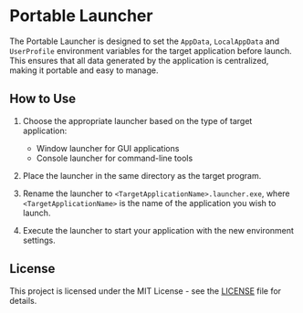 ﻿# Portable Launcher

The Portable Launcher is designed to set the `AppData`, `LocalAppData` and `UserProfile` environment variables for the target application before launch. This ensures that all data generated by the application is centralized, making it portable and easy to manage.

## How to Use

1. Choose the appropriate launcher based on the type of target application:
    - Window launcher for GUI applications
    - Console launcher for command-line tools

2. Place the launcher in the same directory as the target program.

3. Rename the launcher to `<TargetApplicationName>.launcher.exe`, where `<TargetApplicationName>` is the name of the application you wish to launch.

4. Execute the launcher to start your application with the new environment settings.

## License

This project is licensed under the MIT License - see the [LICENSE](LICENSE.md) file for details.
